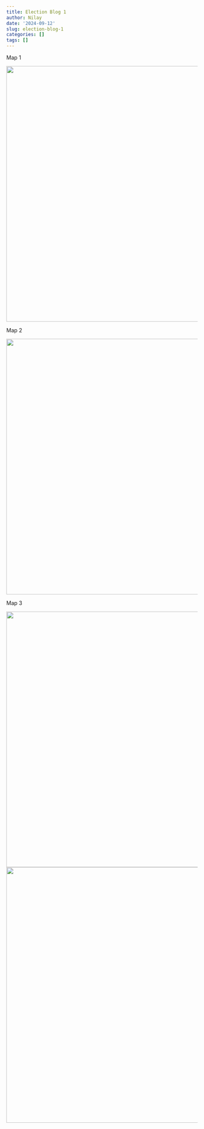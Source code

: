 ```yaml
---
title: Election Blog 1
author: Nilay
date: '2024-09-12'
slug: election-blog-1
categories: []
tags: []
---
```






Map 1

<img src="{{< blogdown/postref >}}index_files/figure-html/unnamed-chunk-2-1.png" width="672" />



Map 2



<img src="{{< blogdown/postref >}}index_files/figure-html/unnamed-chunk-3-1.png" width="672" />



Map 3


<img src="{{< blogdown/postref >}}index_files/figure-html/unnamed-chunk-4-1.png" width="672" />



<img src="{{< blogdown/postref >}}index_files/figure-html/unnamed-chunk-5-1.png" width="672" />

 


